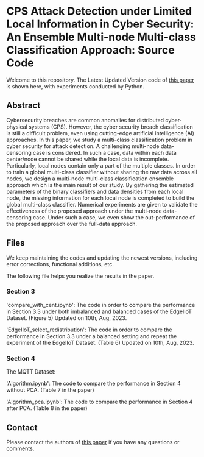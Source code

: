 # CPS Attack Detection under Limited Local Information in Cyber Security: An Ensemble Multi-node Multi-class Classification Approach: Source Code

Welcome to this repository. The Latest Updated Version code of [this paper](https://dl.acm.org/doi/abs/10.1145/3585520) is shown here, with experiments conducted by Python. 

## Abstract 
Cybersecurity breaches are common anomalies for distributed cyber-physical systems (CPS). However, the cyber security breach classification is still a difficult problem, even using cutting-edge artificial intelligence (AI) approaches. In this paper, we study a multi-class classification problem in cyber security for attack detection. A challenging multi-node data-censoring case is considered. In such a case, data within each data center/node cannot be shared while the local data is incomplete. Particularly, local nodes contain only a part of the multiple classes. In order to train a global multi-class classifier without sharing the raw data across all nodes, we design a multi-node multi-class classification ensemble approach which is the main result of our study. By gathering the estimated parameters of the binary classifiers and data densities from each local node, the missing information for each local node is completed to build the global multi-class classifier. Numerical experiments are given to validate the effectiveness of the proposed approach under the multi-node data-censoring case. Under such a case, we even show the out-performance of the proposed approach over the full-data approach.

## Files
We keep maintaining the codes and updating the newest versions, including error corrections, functional additions, etc. 

The following file helps you realize the results in the paper.

### Section 3

'compare_with_cent.ipynb': The code in order to compare the performance in Section 3.3 under both imbalanced and balanced cases of the EdgeIIoT Dataset. (Figure 5) Updated on 10th, Aug, 2023.

'EdgeIIoT_select_redistribution': The code in order to compare the performance in Section 3.3 under a balanced setting and repeat the experiment of the EdgeIIoT Dataset. (Table 6) Updated on 10th, Aug, 2023.

### Section 4

The MQTT Dataset:

'Algorithm.ipynb': The code to compare the performance in Section 4 without PCA. (Table 7 in the paper)

'Algorithm_pca.ipynb': The code to compare the performance in Section 4 after PCA. (Table 8 in the paper)

## Contact 
Please contact the authors of [this paper](https://dl.acm.org/doi/abs/10.1145/3585520) if you have any questions or comments.

